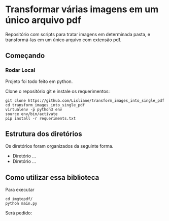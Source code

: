 # Transformar várias imagens em um único arquivo pdf

Repositório com scripts para tratar imagens em determinada pasta, e transformá-las em um único arquivo com extensão pdf.

## Começando

### Rodar Local
Projeto foi todo feito em python.

Clone o repositório git e instale os requerimentos:

```
git clone https://github.com/Lisliane/transform_images_into_single_pdf
cd transform_images_into_single_pdf
virtualenv -p python3 env
source env/bin/activate
pip install -r requeriments.txt
```

## Estrutura dos diretórios
Os diretórios foram organizados da seguinte forma.

* Diretório ...
* Diretório ...

## Como utilizar essa biblioteca
Para executar
```
cd imgtopdf/
python main.py
```
Será pedido:


